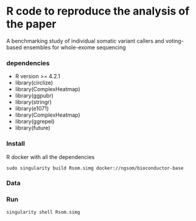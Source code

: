 # R code to reproduce the analysis of the paper

A benchmarking study of individual somatic variant callers and voting-based ensembles for whole-exome sequencing


### dependencies

* R version >= 4.2.1
* library(circlize)
* library(ComplexHeatmap)
* library(ggpubr)
* library(stringr)
* library(e1071)
* library(ComplexHeatmap)
* library(ggrepel)
* library(future)

### Install

R docker with all the dependencies

```
sudo singularity build Rsom.simg docker://ngsom/bioconductor-base
```

### Data



### Run

```
singularity shell Rsom.simg
```

